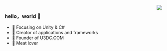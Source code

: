 <img align="right" src="https://github-readme-stats.vercel.app/api?username=u3dc&show_icons=true&icon_color=CE1D2D&text_color=718096&bg_color=00000000&hide_title=true&hide_border=true" />

### hello，world 👋

- :orange_book: Focusing on Unity & C#
- :hammer: Creator of applications and frameworks
- :ram: Founder of U3DC.COM
- :meat_on_bone: Meat lover

